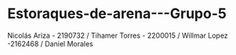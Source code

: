 # Estoraques-de-arena---Grupo-5
Nicolás Ariza - 2190732 / Tihamer Torres - 2200015 / Willmar Lopez -2162468 / Daniel Morales
